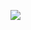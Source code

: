 <p>
  <img src="[https://www.google.com/url?sa=i&url=https%3A%2F%2Fwww.pinterest.com%2Fpin%2F544513411203339652%2F&psig=AOvVaw2FGOF6JZHQE5I7WnaXySyC&ust=1711103522141000&source=images&cd=vfe&opi=89978449&ved=0CBEQjRxqFwoTCIClw7-ThYUDFQAAAAAdAAAAABAJ](https://i.pinimg.com/originals/aa/d4/1d/aad41d75a61cbb534d5f5ed60c1e4bca.gif)https://i.pinimg.com/originals/aa/d4/1d/aad41d75a61cbb534d5f5ed60c1e4bca.gif"/>
</p>

